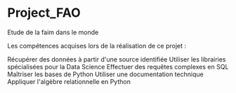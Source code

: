 # Project_FAO
Etude de la faim dans le monde

Les compétences acquises lors de la réalisation de ce projet :

Récupérer des données à partir d'une source identifiée
Utiliser les librairies spécialisées pour la Data Science
Effectuer des requêtes complexes en SQL
Maîtriser les bases de Python
Utiliser une documentation technique
Appliquer l'algèbre relationnelle en Python
